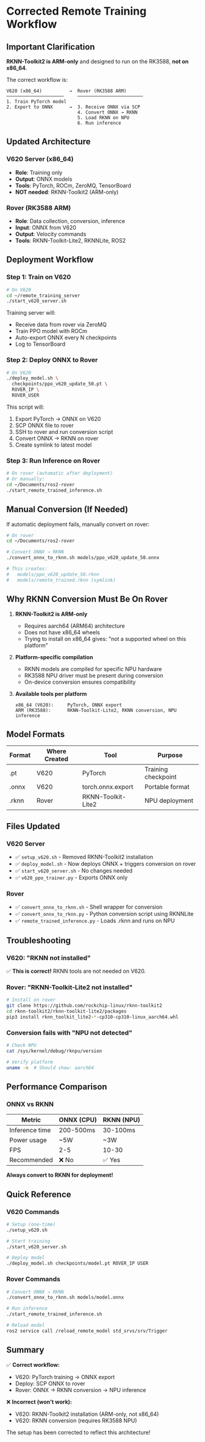 # Corrected Remote Training Workflow

## Important Clarification

**RKNN-Toolkit2 is ARM-only** and designed to run on the RK3588, **not on x86_64**.

The correct workflow is:

```
V620 (x86_64)          →  Rover (RK3588 ARM)
─────────────────────     ────────────────────────
1. Train PyTorch model
2. Export to ONNX      →  3. Receive ONNX via SCP
                          4. Convert ONNX → RKNN
                          5. Load RKNN on NPU
                          6. Run inference
```

## Updated Architecture

### V620 Server (x86_64)
- **Role**: Training only
- **Output**: ONNX models
- **Tools**: PyTorch, ROCm, ZeroMQ, TensorBoard
- **NOT needed**: RKNN-Toolkit2 (ARM-only)

### Rover (RK3588 ARM)
- **Role**: Data collection, conversion, inference
- **Input**: ONNX from V620
- **Output**: Velocity commands
- **Tools**: RKNN-Toolkit-Lite2, RKNNLite, ROS2

## Deployment Workflow

### Step 1: Train on V620

```bash
# On V620
cd ~/remote_training_server
./start_v620_server.sh
```

Training server will:
- Receive data from rover via ZeroMQ
- Train PPO model with ROCm
- Auto-export ONNX every N checkpoints
- Log to TensorBoard

### Step 2: Deploy ONNX to Rover

```bash
# On V620
./deploy_model.sh \
  checkpoints/ppo_v620_update_50.pt \
  ROVER_IP \
  ROVER_USER
```

This script will:
1. Export PyTorch → ONNX on V620
2. SCP ONNX file to rover
3. SSH to rover and run conversion script
4. Convert ONNX → RKNN on rover
5. Create symlink to latest model

### Step 3: Run Inference on Rover

```bash
# On rover (automatic after deployment)
# Or manually:
cd ~/Documents/ros2-rover
./start_remote_trained_inference.sh
```

## Manual Conversion (If Needed)

If automatic deployment fails, manually convert on rover:

```bash
# On rover
cd ~/Documents/ros2-rover

# Convert ONNX → RKNN
./convert_onnx_to_rknn.sh models/ppo_v620_update_50.onnx

# This creates:
#   models/ppo_v620_update_50.rknn
#   models/remote_trained.rknn (symlink)
```

## Why RKNN Conversion Must Be On Rover

1. **RKNN-Toolkit2 is ARM-only**
   - Requires aarch64 (ARM64) architecture
   - Does not have x86_64 wheels
   - Trying to install on x86_64 gives: "not a supported wheel on this platform"

2. **Platform-specific compilation**
   - RKNN models are compiled for specific NPU hardware
   - RK3588 NPU driver must be present during conversion
   - On-device conversion ensures compatibility

3. **Available tools per platform**
   ```
   x86_64 (V620):     PyTorch, ONNX export
   ARM (RK3588):      RKNN-Toolkit-Lite2, RKNN conversion, NPU inference
   ```

## Model Formats

| Format   | Where Created | Tool                  | Purpose             |
|----------|---------------|-----------------------|---------------------|
| .pt      | V620          | PyTorch               | Training checkpoint |
| .onnx    | V620          | torch.onnx.export     | Portable format     |
| .rknn    | Rover         | RKNN-Toolkit-Lite2    | NPU deployment      |

## Files Updated

### V620 Server
- ✅ `setup_v620.sh` - Removed RKNN-Toolkit2 installation
- ✅ `deploy_model.sh` - Now deploys ONNX + triggers conversion on rover
- ✅ `start_v620_server.sh` - No changes needed
- ✅ `v620_ppo_trainer.py` - Exports ONNX only

### Rover
- ✅ `convert_onnx_to_rknn.sh` - Shell wrapper for conversion
- ✅ `convert_onnx_to_rknn.py` - Python conversion script using RKNNLite
- ✅ `remote_trained_inference.py` - Loads .rknn and runs on NPU

## Troubleshooting

### V620: "RKNN not installed"
✅ **This is correct!** RKNN tools are not needed on V620.

### Rover: "RKNN-Toolkit-Lite2 not installed"
```bash
# Install on rover
git clone https://github.com/rockchip-linux/rknn-toolkit2
cd rknn-toolkit2/rknn-toolkit-lite2/packages
pip3 install rknn_toolkit_lite2-*-cp310-cp310-linux_aarch64.whl
```

### Conversion fails with "NPU not detected"
```bash
# Check NPU
cat /sys/kernel/debug/rknpu/version

# Verify platform
uname -m  # Should show: aarch64
```

## Performance Comparison

### ONNX vs RKNN

| Metric           | ONNX (CPU)  | RKNN (NPU)  |
|------------------|-------------|-------------|
| Inference time   | 200-500ms   | 30-100ms    |
| Power usage      | ~5W         | ~3W         |
| FPS              | 2-5         | 10-30       |
| Recommended      | ❌ No       | ✅ Yes      |

**Always convert to RKNN for deployment!**

## Quick Reference

### V620 Commands
```bash
# Setup (one-time)
./setup_v620.sh

# Start training
./start_v620_server.sh

# Deploy model
./deploy_model.sh checkpoints/model.pt ROVER_IP USER
```

### Rover Commands
```bash
# Convert ONNX → RKNN
./convert_onnx_to_rknn.sh models/model.onnx

# Run inference
./start_remote_trained_inference.sh

# Reload model
ros2 service call /reload_remote_model std_srvs/srv/Trigger
```

## Summary

✅ **Correct workflow:**
- V620: PyTorch training → ONNX export
- Deploy: SCP ONNX to rover
- Rover: ONNX → RKNN conversion → NPU inference

❌ **Incorrect (won't work):**
- V620: RKNN-Toolkit2 installation (ARM-only, not x86_64)
- V620: RKNN conversion (requires RK3588 NPU)

The setup has been corrected to reflect this architecture!
